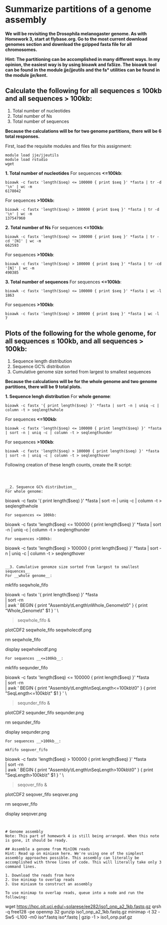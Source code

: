 # Summarize partitions of a genome assembly
__We will be revisiting the Drosophila melanogaster genome. As with Homework 3, start at flybase.org. Go to the most current download genomes section and download the gzipped fasta file for all chromosomes.__

__Hint: The partitioning can be accomplished in many different ways. In my opinion, the easiest way is by using bioawk and faSize. The bioawk tool can be found in the module jje/jjeutils and the fa* utilities can be found in the module jje/kent.__

## Calculate the following for all sequences ≤ 100kb and all sequences > 100kb:

   1. Total number of nucleotides
   2. Total number of Ns
   3. Total number of sequences

__Because the calculations will be for two genome partitions, there will be 6 total responses.__

First, load the requisite modules and files for this assignment:
```
module load jje/jjeutils
module load rstudio
wget
```
   
   __1. Total number of nucleotides__
   For sequences __<=100kb__:
   ```
   bioawk -c fastx 'length($seq) <= 100000 { print $seq }' *fasta | tr -d '\n' | wc -m
   6178042
   ```
   For sequences __>100kb:__
   ```
   bioawk -c fastx 'length($seq) > 100000 { print $seq }' *fasta | tr -d '\n' | wc -m
   137547960
   ```
   
   __2. Total number of Ns__
   For sequences __<=100kb__:
   ```
   bioawk -c fastx 'length($seq) <= 100000 { print $seq }' *fasta | tr -cd '[N]' | wc -m
   662593
   ```
   For sequences __>100kb__:
   ```
   bioawk -c fastx 'length($seq) > 100000 { print $seq }' *fasta | tr -cd '[N]' | wc -m
   490385
   ```
   
   __3. Total number of sequences__
   For sequences __<=100kb__:
   ```
   bioawk -c fastx 'length($seq) <= 100000 { print $seq }' *fasta | wc -l
   1863
   ```
   For sequences __>100kb__:
   ```
   bioawk -c fastx 'length($seq) > 100000 { print $seq }' *fasta | wc -l
   7
   ```
   
## Plots of the following for the whole genome, for all sequences ≤ 100kb, and all sequences > 100kb:

   1. Sequence length distribution
   2. Sequence GC% distribution  
   3. Cumulative genome size sorted from largest to smallest sequences  
    
__Because the calculations will be for the whole genome and two genome partitions, there will be 9 total plots.__

   __1. Sequence lengh distribution__
   For __whole genome__:
   ```
   bioawk -c fastx '{ print length($seq) }' *fasta | sort -n | uniq -c | column -t > seqlengthwhole
   ```
   For sequences __<=100kb__:
   ```
   bioawk -c fastx 'length($seq) <= 100000 { print length($seq) }' *fasta | sort -n | uniq -c | column -t > seqlengthunder
   ```
   For sequences __>100kb__: 
   ```
   bioawk -c fastx 'length($seq) > 100000 { print length($seq) }' *fasta | sort -n | uniq -c | column -t > seqlengthover
   ```
   Following creation of these length counts, create the R script:
   ```
   
   

   __2. Sequence GC% distribution__
   For whole genome:
   ```
   bioawk -c fastx '{ print length($seq) }' *fasta | sort -n | uniq -c | column -t > seqlengthwhole
   ```
   For sequences <= 100kb:
   ```
   bioawk -c fastx 'length($seq) <= 100000 { print length($seq) }' *fasta | sort -n | uniq -c | column -t > seqlengthunder
   ```
   For sequences >100kb: 
   ```
   bioawk -c fastx 'length($seq) > 100000 { print length($seq) }' *fasta | sort -n | uniq -c | column -t > seqlengthover
   ```
   
   __3. Cumulative genomze size sorted from largest to smallest sequences__
   For __whole genome__:
   ```
   mkfifo seqwhole_fifo

   bioawk -c fastx '{ print length($seq) }' *fasta \
   | sort -rn \
   | awk ' BEGIN { print "Assembly\tLength\nWhole_Genome\t0" } { print "Whole_Genome\t" $1 } ' \
   > seqwhole_fifo & 

   plotCDF2 seqwhole_fifo seqwholecdf.png

   rm seqwhole_fifo

   display seqwholecdf.png
   ```
   For sequences __<=100kb__:
   ```
   mkfifo sequnder_fifo

   bioawk -c fastx 'length($seq) <= 100000 { print length($seq) }' *fasta \
   | sort -rn \
   | awk ' BEGIN { print "Assembly\tLength\nSeqLength<=100kb\t0" } { print "SeqLength<=100kb\t" $1 } ' \
   > sequnder_fifo & 

   plotCDF2 sequnder_fifo sequnder.png

   rm sequnder_fifo

   display sequnder.png
   ```
   For sequences __>100kb__:
   ```
    mkfifo seqover_fifo

   bioawk -c fastx 'length($seq) > 100000 { print length($seq) }' *fasta \
   | sort -rn \
   | awk ' BEGIN { print "Assembly\tLength\nSeqLength>100kb\t0" } { print "SeqLength>100kb\t" $1 } ' \
   > seqover_fifo & 

   plotCDF2 seqover_fifo seqover.png

   rm seqover_fifo

   display seqover.png
   ```

   
# Genome assembly
Note: This part of homework 4 is still being arranged. When this note is gone, it should be ready.

## Assemble a genome from MinION reads
Hint: Read up on miniasm here. We're using one of the simplest assembly approaches possible. This assembly can literally be accomplished with three lines of code. This will literally take only 3 command lines.

   1. Download the reads from here
   2. Use minimap to overlap reads
   3. Use miniasm to construct an assembly
   
To use minimap to overlap reads, queue into a node and run the following:
```
wget https://hpc.oit.uci.edu/~solarese/ee282/iso1_onp_a2_1kb.fastq.gz
qrsh -q free128 -pe openmp 32
gunzip iso1_onp_a2_1kb.fastq.gz
minimap -t 32 -Sw5 -L100 -m0 iso*.fastq iso*.fastq | gzip -1 > iso1_onp.paf.gz


